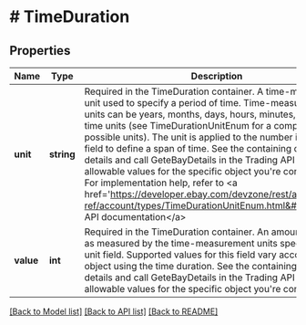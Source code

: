 # # TimeDuration

## Properties

Name | Type | Description | Notes
------------ | ------------- | ------------- | -------------
**unit** | **string** | Required in the TimeDuration container. A time-measurement unit used to specify a period of time. Time-measurement units can be years, months, days, hours, minutes, and other time units (see TimeDurationUnitEnum for a complete list of possible units). The unit is applied to the number in the value field to define a span of time. See the containing object for details and call GeteBayDetails in the Trading API to get the allowable values for the specific object you&#39;re configuring. For implementation help, refer to &lt;a href&#x3D;&#39;https://developer.ebay.com/devzone/rest/api-ref/account/types/TimeDurationUnitEnum.html&#39;&gt;eBay API documentation&lt;/a&gt; | [optional] 
**value** | **int** | Required in the TimeDuration container. An amount of time, as measured by the time-measurement units specified in the unit field. Supported values for this field vary according to the object using the time duration. See the containing object for details and call GeteBayDetails in the Trading API to get the allowable values for the specific object you&#39;re configuring. | [optional] 

[[Back to Model list]](../../README.md#documentation-for-models) [[Back to API list]](../../README.md#documentation-for-api-endpoints) [[Back to README]](../../README.md)


